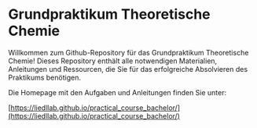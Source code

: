 # Grundpraktikum Theoretische Chemie

Willkommen zum Github-Repository für das Grundpraktikum Theoretische Chemie! Dieses Repository enthält alle notwendigen Materialien, Anleitungen und Ressourcen, die Sie für das erfolgreiche Absolvieren des Praktikums benötigen.

Die Homepage mit den Aufgaben und Anleitungen finden Sie unter:

[https://liedllab.github.io/practical_course_bachelor/](https://liedllab.github.io/practical_course_bachelor/)